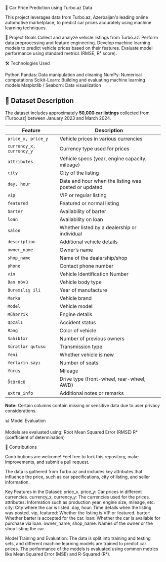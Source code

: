 🚗 Car Price Prediction using Turbo.az Data

This project leverages data from Turbo.az, Azerbaijan's leading online automotive marketplace, to predict car prices accurately using machine learning techniques.

📌 Project Goals
Collect and analyze vehicle listings from Turbo.az.
Perform data preprocessing and feature engineering.
Develop machine learning models to predict vehicle prices based on their features.
Evaluate model performance using standard metrics (RMSE, R² score).

🛠️ Technologies Used

Python
Pandas: Data manipulation and cleaning
NumPy: Numerical computations
Scikit-Learn: Building and evaluating machine learning models
Matplotlib / Seaborn: Data visualization

## 📂 Dataset Description

The dataset includes approximately **50,000 car listings** collected from [Turbo.az] between January 2023 and March 2024.

| Feature                 | Description                                                |
|-------------------------|------------------------------------------------------------|
| `price_x, price_y`      | Vehicle prices in various currencies                       |
| `currency_x, currency_y`| Currency type used for prices                              |
| `attributes`            | Vehicle specs (year, engine capacity, mileage)             |
| `city`                  | City of the listing                                        |
| `day, hour`             | Date and hour when the listing was posted or updated       |
| `vip`                   | VIP or regular listing                                     |
| `featured`              | Featured or normal listing                                 |
| `barter`                | Availability of barter                                     |
| `loan`                  | Availability on loan                                       |
| `salon`                 | Whether listed by a dealership or individual               |
| `description`           | Additional vehicle details                                 |
| `owner_name`            | Owner’s name                                               |
| `shop_name`             | Name of the dealership/shop                                |
| `phone`                 | Contact phone number                                       |
| `vin`                   | Vehicle Identification Number                              |
| `Ban növü`              | Vehicle body type                                          |
| `Buraxılış ili`         | Year of manufacture                                        |
| `Marka`                 | Vehicle brand                                              |
| `Model`                 | Vehicle model                                              |
| `Mühərrik`              | Engine details                                             |
| `Qəzalı`                | Accident status                                            |
| `Rəng`                  | Color of vehicle                                           |
| `Sahiblər`              | Number of previous owners                                  |
| `Sürətlər qutusu`       | Transmission type                                          |
| `Yeni`                  | Whether vehicle is new                                     |
| `Yerlərin sayı`         | Number of seats                                            |
| `Yürüş`                 | Mileage                                                    |
| `Ötürücü`               | Drive type (front-wheel, rear-wheel, AWD)                  |
| `extra_info`            | Additional notes or remarks                                |

**Note:** Certain columns contain missing or sensitive data due to user privacy considerations.

📊 Model Evaluation

Models are evaluated using:
Root Mean Squared Error (RMSE)
R² (coefficient of determination)

🤝 Contributions

Contributions are welcome! Feel free to fork this repository, make improvements, and submit a pull request.


The data is gathered from Turbo.az and includes key attributes that influence the price, such as car specifications, city of listing, and seller information.

Key Features in the Dataset:
price_x, price_y: Car prices in different currencies.
currency_x, currency_y: The currencies used for the prices.
attributes: Information such as production year, engine size, mileage, etc.
city: City where the car is listed.
day, hour: Time details when the listing was posted.
vip, featured: Whether the listing is VIP or featured.
barter: Whether barter is accepted for the car.
loan: Whether the car is available for purchase via loan.
owner_name, shop_name: Names of the owner or the shop listing the car.

Model Training and Evaluation:
The data is split into training and testing sets, and different machine learning models are trained to predict car prices. The performance of the models is evaluated using common metrics like Mean Squared Error (MSE) and R-Squared (R²).
